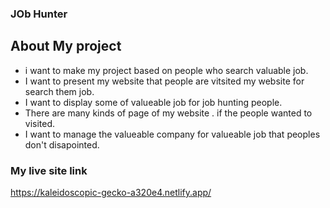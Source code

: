 ### JOb Hunter ###
## About My project ##
* i want to make my project based on people who search valuable job.
* I want to present my website that people are vitsited my website for search them job.
* I want to display some of valueable job for job hunting people.
* There are many kinds of page of my website . if the people wanted to visited.
* I want to manage the valueable company for valueable job that peoples don't disapointed.


### My live site link ###
https://kaleidoscopic-gecko-a320e4.netlify.app/